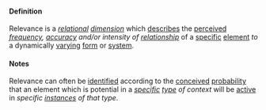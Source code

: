 #### Definition

Relevance is a *[relational](https://github.com/gcassel/Modular-Organization-Terminology/blob/master/terms/relate.md) [dimension](https://github.com/gcassel/Modular-Organization-Terminology/blob/master/terms/dimension.md)* which [describes](https://github.com/gcassel/Modular-Organization-Terminology/blob/master/terms/describe.md) the [perceived](https://github.com/gcassel/Modular-Organization-Terminology/blob/master/terms/perceive.md) *[frequency](https://github.com/gcassel/Modular-Organization-Terminology/blob/master/terms/frequency.md), [accuracy](https://github.com/gcassel/Modular-Organization-Terminology/blob/master/terms/accuracy.md) and/or intensity of [relationship](https://github.com/gcassel/Modular-Organization-Terminology/blob/master/terms/relate.md)* of a [specific](https://github.com/gcassel/Modular-Organization-Terminology/blob/master/terms/specific.md) [element](https://github.com/gcassel/Modular-Organization-Terminology/blob/master/terms/element.md) *to* a dynamically [varying](https://github.com/gcassel/Modular-Organization-Terminology/blob/master/terms/variable.md) [form](https://github.com/gcassel/Modular-Organization-Terminology/blob/master/terms/form.md) or [system](https://github.com/gcassel/Modular-Organization-Terminology/blob/master/terms/system.md).

#### Notes

Relevance can often be [identified](https://github.com/gcassel/Modular-Organization-Terminology/blob/master/terms/identify.md) according to the [conceived](https://github.com/gcassel/Modular-Organization-Terminology/blob/master/terms/concept.md) [probability](https://github.com/gcassel/Modular-Organization-Terminology/blob/master/terms/probability.md) that an element which is potential in a *[specific](https://github.com/gcassel/Modular-Organization-Terminology/blob/master/terms/specific.md) [type](https://github.com/gcassel/Modular-Organization-Terminology/blob/master/terms/type.md) of context* will be [active](https://github.com/gcassel/Modular-Organization-Terminology/blob/master/terms/active.md) in *specific [instances](https://github.com/gcassel/Modular-Organization-Terminology/blob/master/terms/instance.md) of that type*.
